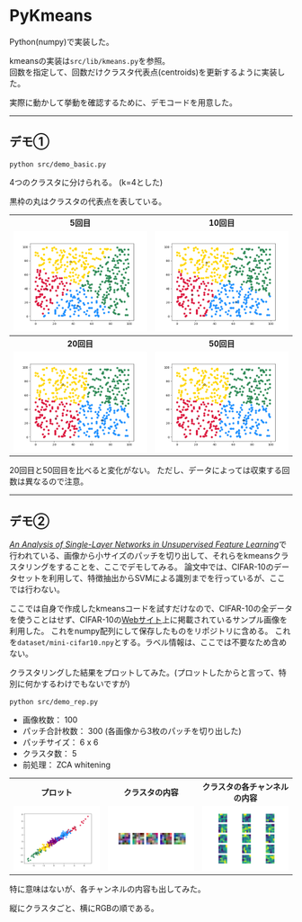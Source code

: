 # PyKmeans

Python(numpy)で実装した。

kmeansの実装は`src/lib/kmeans.py`を参照。  
回数を指定して、回数だけクラスタ代表点(centroids)を更新するように実装した。

実際に動かして挙動を確認するために、デモコードを用意した。

---

## デモ①

```
python src/demo_basic.py
```

4つのクラスタに分けられる。 (k=4とした)

黒枠の丸はクラスタの代表点を表している。

<table>
  <tr>
    <th>5回目</th>
    <th>10回目</th>
  </tr>
  <tr>
    <td><img src="chart/basic/demo_5.png"></td>
    <td><img src="chart/basic/demo_10.png"></td>
  </tr>
  <tr>
    <th>20回目</th>
    <th>50回目</th>
  </tr>
  <tr>
    <td><img src="chart/basic/demo_20.png"></td>
    <td><img src="chart/basic/demo_50.png"></td>
  </tr>
</table>

20回目と50回目を比べると変化がない。
ただし、データによっては収束する回数は異なるので注意。

---

## デモ②

[*An Analysis of Single-Layer Networks in Unsupervised Feature Learning*](http://proceedings.mlr.press/v15/coates11a.html)で行われている、画像から小サイズのパッチを切り出して、それらをkmeansクラスタリングをすることを、ここでデモしてみる。
論文中では、CIFAR-10のデータセットを利用して、特徴抽出からSVMによる識別までを行っているが、ここでは行わない。

ここでは自身で作成したkmeansコードを試すだけなので、CIFAR-10の全データを使うことはせず、CIFAR-10の[Webサイト](https://www.cs.toronto.edu/~kriz/cifar.html)上に掲載されているサンプル画像を利用した。
これをnumpy配列にして保存したものをリポジトリに含める。
これを`dataset/mini-cifar10.npy`とする。ラベル情報は、ここでは不要なため含めない。

クラスタリングした結果をプロットしてみた。(プロットしたからと言って、特別に何かするわけでもないですが)

```
python src/demo_rep.py
```

* 画像枚数： 100
* パッチ合計枚数： 300 (各画像から3枚のパッチを切り出した)
* パッチサイズ： 6 x 6
* クラスタ数： 5
* 前処理： ZCA whitening

<table>
  <tr>
    <th>プロット</th>
    <th>クラスタの内容</th>
    <th>クラスタの各チャンネルの内容</th>
  </tr>
  <tr>
    <td><img src="chart/rep/demo.png"></td>
    <td><img src="chart/rep/centroids.png"></td>
    <td><img src="chart/rep/centroids_ch.png"></td>
  </tr>
</table>

特に意味はないが、各チャンネルの内容も出してみた。

縦にクラスタごと、横にRGBの順である。

